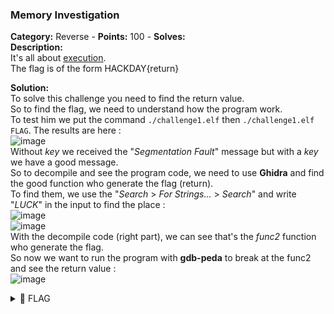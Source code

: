 ### Memory Investigation   
**Category:** Reverse - **Points:** 100 - **Solves:**    
**Description:**   
It's all about [execution](./challenge1.zip/).  
The flag is of the form HACKDAY{return}  

**Solution:**  
To solve this challenge you need to find the return value.  
So to find the flag, we need to understand how the program work.  
To test him we put the command `./challenge1.elf` then `./challenge1.elf FLAG`. The results are here :  
![image](https://user-images.githubusercontent.com/91023285/163860545-22b817d5-b57a-4e15-8442-1d1d774b2e1f.png)  
Without *key* we received the "*Segmentation Fault*" message but with a *key* we have a good message.  
So to decompile and see the program code, we need to use **Ghidra** and find the good function who generate the flag (return).  
To find them, we use the "*Search* > *For Strings...* > *Search*" and write "*LUCK*" in the input to find the place :  
![image](https://user-images.githubusercontent.com/91023285/163861311-f9386e9e-d6a4-4a7c-96c2-997212bed464.png)  
![image](https://user-images.githubusercontent.com/91023285/163861434-f3e79ab9-b2dc-4fe0-bb67-4c5c8510ea35.png)  
With the decompile code (right part), we can see that's the *func2* function who generate the flag.  
So now we want to run the program with **gdb-peda** to break at the func2 and see the return value :  
![image](https://user-images.githubusercontent.com/91023285/163977653-4b9ba352-211a-4438-8e90-c8d910e74299.png)



<details><summary>🚩 FLAG</summary>  

```  
  HACKDAY{BBBFFFF22BBBBBBJVZJV}
```  
</details>
